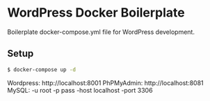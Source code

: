 # WordPress Docker Boilerplate
Boilerplate docker-compose.yml file for WordPress development.

## Setup

```bash
$ docker-compose up -d
```

Wordpress: http://localhost:8001
PhPMyAdmin: http://localhost:8081
MySQL: -u root
       -p pass
       -host localhost
       -port 3306

